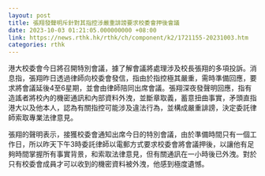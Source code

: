 ```yaml
---
layout: post
title: 張翔發聲明斥針對其指控涉嚴重誹謗要求校委會押後會議
date: 2023-10-03 01:21:05.000000000 +08:00
link: https://news.rthk.hk/rthk/ch/component/k2/1721155-20231003.htm
categories: rthk
---
```


港大校委會今日將召開特別會議，據了解會議將處理涉及校長張翔的多項投訴。消息指，張翔昨日透過律師向校委會發信，指由於指控極其嚴重，需時準備回應，要求將會議延後4至6星期，並會由律師陪同出席會議。張翔深夜發聲明回應，指有造謠者將校內的機密通訊和內部資料外洩，並斷章取義，蓄意扭曲事實，矛頭直指港大以及他本人，認為有關指控可能涉及違法行為，並構成嚴重誹謗，決定委託律師索取專業法律意見。

張翔的聲明表示，接獲校委會通知出席今日的特別會議，由於準備時間只有一個工作日，所以昨天下午3時委託律師以電郵方式要求校委會將會議押後，以讓他有足夠時間掌握所有事實背景，和索取法律意見，但有關通訊在一小時後已外洩。對於只有校委會成員才可以收到的機密資料被外洩，他感到極度遺憾。
